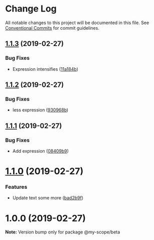 # Change Log

All notable changes to this project will be documented in this file.
See [Conventional Commits](https://conventionalcommits.org) for commit guidelines.

## [1.1.3](https://github.com/CptLemming/version-playground/compare/@my-scope/beta@1.1.2...@my-scope/beta@1.1.3) (2019-02-27)


### Bug Fixes

* Expression intensifies ([11a184b](https://github.com/CptLemming/version-playground/commit/11a184b))





<a name="1.1.2"></a>
## [1.1.2](https://github.com/CptLemming/version-playground/compare/@my-scope/beta@1.1.1...@my-scope/beta@1.1.2) (2019-02-27)


### Bug Fixes

* less expression ([930968b](https://github.com/CptLemming/version-playground/commit/930968b))




<a name="1.1.1"></a>
## [1.1.1](https://github.com/CptLemming/version-playground/compare/@my-scope/beta@1.1.0...@my-scope/beta@1.1.1) (2019-02-27)


### Bug Fixes

* Add expression ([08409b9](https://github.com/CptLemming/version-playground/commit/08409b9))




<a name="1.1.0"></a>
# [1.1.0](https://github.com/CptLemming/version-playground/compare/@my-scope/beta@1.0.0...@my-scope/beta@1.1.0) (2019-02-27)


### Features

* Update text some more ([bad2b9f](https://github.com/CptLemming/version-playground/commit/bad2b9f))




<a name="1.0.0"></a>
# 1.0.0 (2019-02-27)




**Note:** Version bump only for package @my-scope/beta
